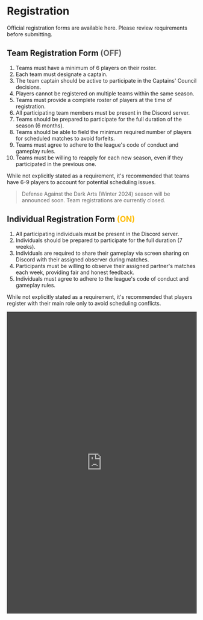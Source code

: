 # Registration
Official registration forms are available here. Please review requirements before submitting.


## Team Registration Form <span style="color:#666666">(OFF)</span>

1. Teams must have a minimum of 6 players on their roster.
2. Each team must designate a captain.
3. The team captain should be active to participate in the Captains' Council decisions.
4. Players cannot be registered on multiple teams within the same season.
5. Teams must provide a complete roster of players at the time of registration.
6. All participating team members must be present in the Discord server.
7. Teams should be prepared to participate for the full duration of the season (6 months).
8. Teams should be able to field the minimum required number of players for scheduled matches to avoid forfeits.
9. Teams must agree to adhere to the league's code of conduct and gameplay rules.
10. Teams must be willing to reapply for each new season, even if they participated in the previous one.

While not explicitly stated as a requirement, it's recommended that teams have 6-9 players to account for potential scheduling issues.

> Defense Against the Dark Arts (Winter 2024) season will be announced soon. Team registrations are currently closed.


## Individual Registration Form <span style="color:#ffbd00">(ON)</span>
1. All participating individuals must be present in the Discord server.
2. Individuals should be prepared to participate for the full duration (7 weeks).
3. Individuals are required to share their gameplay via screen sharing on Discord with their assigned observer during matches.
4. Participants must be willing to observe their assigned partner's matches each week, providing fair and honest feedback.
5. Individuals must agree to adhere to the league's code of conduct and gameplay rules.

While not explicitly stated as a requirement, it's recommended that players register with their main role only to avoid scheduling conflicts.

<div style="padding: 0px; border-radius: 0px; display: flex; justify-content: center; align-items: center;width:100%;">
<div style="filter: invert(1);width:100%;">
  <div style="filter: saturate(100%) brightness(85%) contrast(0.9)">
      <iframe src="https://docs.google.com/forms/d/e/1FAIpQLSdfLvOJRRGnGai-gG_gSjpqq9Gs5FsKPJ1rzg5vuUU3xhtYlg/viewform?embedded=true" width="100%" height="800" frameborder="0" marginheight="0" marginwidth="0">Loading…</iframe>
 </div>
</div>
</div>
